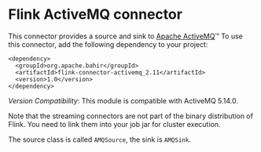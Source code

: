 # Flink ActiveMQ connector


This connector provides a source and sink to [Apache ActiveMQ](http://activemq.apache.org/)™
To use this connector, add the following dependency to your project:


    <dependency>
      <groupId>org.apache.bahir</groupId>
      <artifactId>flink-connector-activemq_2.11</artifactId>
      <version>1.0</version>
    </dependency>

*Version Compatibility*: This module is compatible with ActiveMQ 5.14.0.

Note that the streaming connectors are not part of the binary distribution of Flink. You need to link them into your job jar for cluster execution.


The source class is called `AMQSource`, the sink is `AMQSink`.
